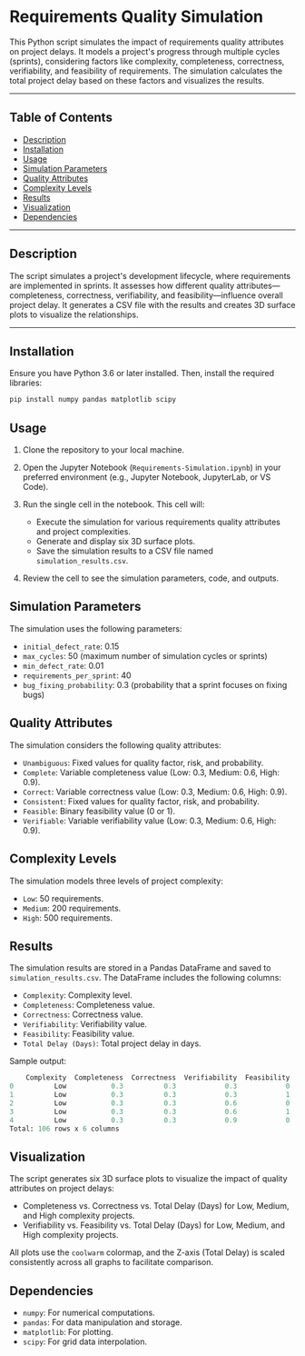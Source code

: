 # Requirements Quality Simulation

This Python script simulates the impact of requirements quality attributes on project delays. It models a project's progress through multiple cycles (sprints), considering factors like complexity, completeness, correctness, verifiability, and feasibility of requirements. The simulation calculates the total project delay based on these factors and visualizes the results.

---

## Table of Contents

- [Description](#description)
- [Installation](#installation)
- [Usage](#usage)
- [Simulation Parameters](#simulation-parameters)
- [Quality Attributes](#quality-attributes)
- [Complexity Levels](#complexity-levels)
- [Results](#results)
- [Visualization](#visualization)
- [Dependencies](#dependencies)

---

## Description

The script simulates a project's development lifecycle, where requirements are implemented in sprints. It assesses how different quality attributes—completeness, correctness, verifiability, and feasibility—influence overall project delay. It generates a CSV file with the results and creates 3D surface plots to visualize the relationships.

---

## Installation

Ensure you have Python 3.6 or later installed. Then, install the required libraries:

```bash
pip install numpy pandas matplotlib scipy
```
## Usage

1. Clone the repository to your local machine.

2. Open the Jupyter Notebook (`Requirements-Simulation.ipynb`) in your preferred environment (e.g., Jupyter Notebook, JupyterLab, or VS Code).

3. Run the single cell in the notebook. This cell will:
   - Execute the simulation for various requirements quality attributes and project complexities.
   - Generate and display six 3D surface plots.
   - Save the simulation results to a CSV file named `simulation_results.csv`.

4. Review the cell to see the simulation parameters, code, and outputs.

## Simulation Parameters

The simulation uses the following parameters:

* `initial_defect_rate`: 0.15
* `max_cycles`: 50 (maximum number of simulation cycles or sprints)
* `min_defect_rate`: 0.01
* `requirements_per_sprint`: 40
* `bug_fixing_probability`: 0.3 (probability that a sprint focuses on fixing bugs)

## Quality Attributes

The simulation considers the following quality attributes:

* `Unambiguous`: Fixed values for quality factor, risk, and probability.
* `Complete`: Variable completeness value (Low: 0.3, Medium: 0.6, High: 0.9).
* `Correct`: Variable correctness value (Low: 0.3, Medium: 0.6, High: 0.9).
* `Consistent`: Fixed values for quality factor, risk, and probability.
* `Feasible`: Binary feasibility value (0 or 1).
* `Verifiable`: Variable verifiability value (Low: 0.3, Medium: 0.6, High: 0.9).

## Complexity Levels

The simulation models three levels of project complexity:

* `Low`: 50 requirements.
* `Medium`: 200 requirements.
* `High`: 500 requirements.

## Results

The simulation results are stored in a Pandas DataFrame and saved to `simulation_results.csv`. The DataFrame includes the following columns:

* `Complexity`: Complexity level.
* `Completeness`: Completeness value.
* `Correctness`: Correctness value.
* `Verifiability`: Verifiability value.
* `Feasibility`: Feasibility value.
* `Total Delay (Days)`: Total project delay in days.

Sample output:

```python
    Complexity  Completeness  Correctness  Verifiability  Feasibility  Total Delay (Days)
0          Low           0.3          0.3            0.3            0                35.0
1          Low           0.3          0.3            0.3            1                30.0
2          Low           0.3          0.3            0.6            0                33.5
3          Low           0.3          0.3            0.6            1                28.5
4          Low           0.3          0.3            0.9            0                32.0...
Total: 106 rows x 6 columns
```
## Visualization

The script generates six 3D surface plots to visualize the impact of quality attributes on project delays:

* Completeness vs. Correctness vs. Total Delay (Days) for Low, Medium, and High complexity projects.
* Verifiability vs. Feasibility vs. Total Delay (Days) for Low, Medium, and High complexity projects.

All plots use the `coolwarm` colormap, and the Z-axis (Total Delay) is scaled consistently across all graphs to facilitate comparison.

## Dependencies

* `numpy`: For numerical computations.
* `pandas`: For data manipulation and storage.
* `matplotlib`: For plotting.
* `scipy`: For grid data interpolation.

